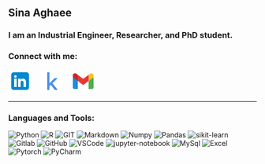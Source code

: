 ## Sina Aghaee

### I am an Industrial Engineer, Researcher, and PhD student.

### Connect with me:

[![linkedin](./img/linkedin.png)](https://www.linkedin.com/in/sinaaghaee)
&nbsp;&nbsp;
[![kaggle](./img/icons8-kaggle-48.png)](https://www.kaggle.com/sinaaghaee)
&nbsp;&nbsp;
<a href="mailto:sinaaghaee21@gmail.com"> <img src="./img/icons8-gmail-48.png"> </a>

---


### Languages and Tools:

<div>
 <img alt="Python" src="https://img.shields.io/badge/python-3670A0?style=for-the-badge&logo=python&logoColor=ffdd54"/> <img alt="R" src="https://img.shields.io/badge/r-%23276DC3.svg?style=for-the-badge&logo=r&logoColor=white"/> <img alt="GIT" src="https://img.shields.io/badge/Git-F05032?style=for-the-badge&logo=git&logoColor=white"/> <img alt="Markdown" src="https://img.shields.io/badge/Markdown-%23010A11.svg?style=for-the-badge&logo=markdown&logoColor=white"/>  <img alt="Numpy" src="https://img.shields.io/badge/numpy-%23013243.svg?style=for-the-badge&logo=numpy&logoColor=white"/>  <img alt="Pandas" src="https://img.shields.io/badge/pandas-%23150458.svg?style=for-the-badge&logo=pandas&logoColor=white"/>  <img alt="sikit-learn" src="https://img.shields.io/badge/scikit--learn-%23F7931E.svg?style=for-the-badge&logo=scikit-learn&logoColor=white"/>  <img alt="Gitlab" src="https://img.shields.io/badge/GitLab-330F63?style=for-the-badge&logo=gitlab&logoColor=white"/>  <img alt="GitHub" src="https://img.shields.io/badge/github-%23121011.svg?style=for-the-badge&logo=github&logoColor=white"/>  <img alt="VSCode" src="https://img.shields.io/badge/Visual%20Studio%20Code-0078d7.svg?style=for-the-badge&logo=visual-studio-code&logoColor=white"/>  <img alt="jupyter-notebook" src="https://img.shields.io/badge/jupyter-%23FA0F00.svg?style=for-the-badge&logo=jupyter&logoColor=white"/> <img alt="MySql" src="https://img.shields.io/badge/mysql-%2300f.svg?style=for-the-badge&logo=mysql&logoColor=white"/> <img alt="Excel" src="https://img.shields.io/badge/Microsoft_Excel-217346?style=for-the-badge&logo=microsoft-excel&logoColor=white"/>  <img alt="Pytorch" src="https://img.shields.io/badge/PyTorch-EE4C2C?style=for-the-badge&logo=pytorch&logoColor=white"/>  <img alt="PyCharm" src="https://img.shields.io/badge/PyCharm-000000.svg?&style=for-the-badge&logo=PyCharm&logoColor=white"/> 
</div>



[linkedin]: https://www.linkedin.com/in/sinaaghaee/
[kaggle]: https://www.kaggle.com/sinaaghaee
